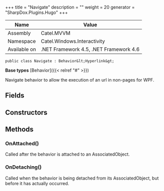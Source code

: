 

+++
title = "Navigate" 
description = ""
weight = 20
generator = "SharpDox.Plugins.Hugo"
+++

Name|Value
---|---
Assembly|Catel.MVVM
Namespace|Catel.Windows.Interactivity
Available on|.NET Framework 4.5, .NET Framework 4.6

```
public class Navigate : Behavior&lt;Hyperlink&gt;
```

**Base types**
[Behavior]({{&lt; relref "#" &gt;}})

Navigate behavior to allow the execution of an url in non-pages for WPF.

## Fields

## Constructors

## Methods

### OnAttached()

Called after the behavior is attached to an AssociatedObject.

### OnDetaching()

Called when the behavior is being detached from its AssociatedObject, but before it has actually occurred.

